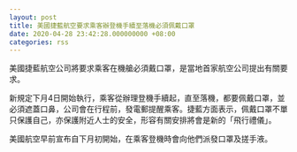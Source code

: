 ```yaml
---
layout: post
title: 美國捷藍航空要求乘客辦登機手續至落機必須佩戴口罩
date: 2020-04-28 23:42:28.000000000 +08:00
categories: rss
---
```


美國捷藍航空公司將要求乘客在機艙必須戴口罩，是當地首家航空公司提出有關要求。

新規定下月4日開始執行，乘客從辦理登機手續起，直至落機，都要佩戴口罩，並必須遮蓋口鼻，公司會在行程前，發電郵提醒乘客。捷藍方面表示，佩戴口罩不單只保護自己，亦保護附近人士的安全，形容有關安排將會是新的「飛行禮儀」。

美國航空早前宣布自下月初開始，在乘客登機時會向他們派發口罩及搓手液。
